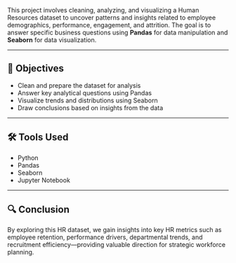 This project involves cleaning, analyzing, and visualizing a Human Resources dataset to uncover patterns and insights related to employee demographics, performance, engagement, and attrition. The goal is to answer specific business questions using **Pandas** for data manipulation and **Seaborn** for data visualization.

---

## 📌 Objectives

- Clean and prepare the dataset for analysis
- Answer key analytical questions using Pandas
- Visualize trends and distributions using Seaborn
- Draw conclusions based on insights from the data

---

## 🛠️ Tools Used

- Python
- Pandas
- Seaborn
- Jupyter Notebook

---

## 🔍 Conclusion

By exploring this HR dataset, we gain insights into key HR metrics such as employee retention, performance drivers, departmental trends, and recruitment efficiency—providing valuable direction for strategic workforce planning.
